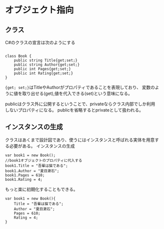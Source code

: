 # オブジェクト指向

## クラス

C#のクラスの宣言は次のようにする

```

class Book {
    public string Title{get;set;}
    public string Author{get;set;}
    public int Pages{get;set;}
    public int Rating{get;set;}
}
```

`{get; set;}`はTitleやAuthorがプロパティであることを表現しており、
変数のように値を取り出せる(get),値を代入できる(set)という意味になる。

publicはクラス外に公開するということで、privateならクラス内部でしか利用しないプロパティになる。
publicを省略するとprivateとして扱われる。

## インスタンスの生成

クラスはあくまで設計図であり、使うにはインスタンスと呼ばれる実体を用意する必要がある。
インスタンスの生成

```
var book1 = new Book();
//book1オブジェクトのプロパティに代入する
book1.Title = "吾輩は猫である";
book1.Author = "夏目漱石";
book1.Pages = 610;
book1.Rating = 4;
```

もっと楽に初期化することもできる。

```
var book1 = new Book(){
    Title = "吾輩は猫である";
    Author = "夏目漱石";
    Pages = 610;
    Rating = 4;
}
```


